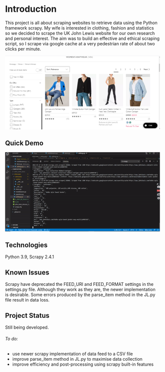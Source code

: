 # Introduction

This project is all about scraping websites to retrieve data using the Python framework scrapy. My wife is interested in clothing, fashion and statistics so we decided to scrape the UK John Lewis website for our own research and personal interest.
The aim was to build an effective and ethical scraping script, so I scrape via google cache at a very pedestrian rate of about two clicks per minute.

![](jl_cover.png)

## Quick Demo

![](demo.gif)

## Technologies

Python 3.9, Scrapy 2.4.1

## Known Issues

Scrapy have deprecated the FEED_URI and FEED_FORMAT settings in the settings.py file. Although they work as they are, the newer implementation is desirable. 
Some errors produced by the parse_item method in the JL.py file result in data loss. 

## Project Status

Still being developed. 
###### To do:
- use newer scrapy implementation of data feed to a CSV file
- improve parse_item method in JL.py to maximise data collection
- improve efficiency and post-processing using scrapy built-in features

